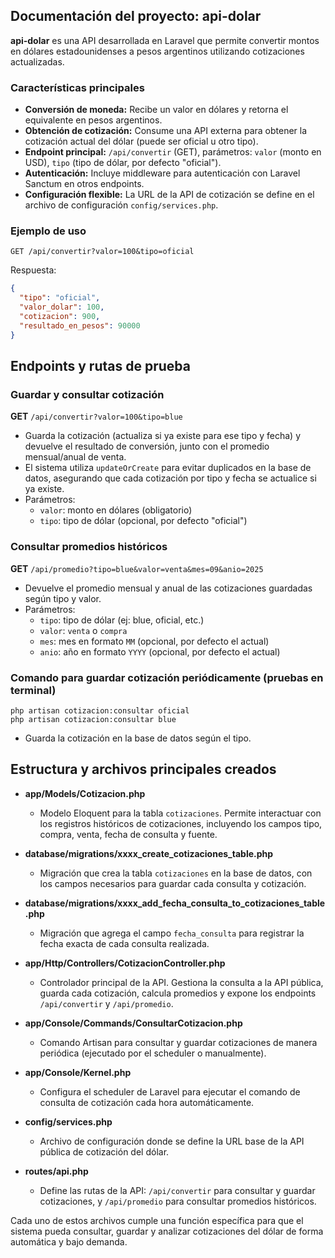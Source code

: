 ## Documentación del proyecto: api-dolar

**api-dolar** es una API desarrollada en Laravel que permite convertir montos en dólares estadounidenses a pesos argentinos utilizando cotizaciones actualizadas.

### Características principales
- **Conversión de moneda:** Recibe un valor en dólares y retorna el equivalente en pesos argentinos.
- **Obtención de cotización:** Consume una API externa para obtener la cotización actual del dólar (puede ser oficial u otro tipo).
- **Endpoint principal:** `/api/convertir` (GET), parámetros: `valor` (monto en USD), `tipo` (tipo de dólar, por defecto "oficial").
- **Autenticación:** Incluye middleware para autenticación con Laravel Sanctum en otros endpoints.
- **Configuración flexible:** La URL de la API de cotización se define en el archivo de configuración `config/services.php`.

### Ejemplo de uso
```http
GET /api/convertir?valor=100&tipo=oficial
```
Respuesta:
```json
{
  "tipo": "oficial",
  "valor_dolar": 100,
  "cotizacion": 900,
  "resultado_en_pesos": 90000
}
```

## Endpoints y rutas de prueba

### Guardar y consultar cotización

**GET** `/api/convertir?valor=100&tipo=blue`
- Guarda la cotización (actualiza si ya existe para ese tipo y fecha) y devuelve el resultado de conversión, junto con el promedio mensual/anual de venta.
- El sistema utiliza `updateOrCreate` para evitar duplicados en la base de datos, asegurando que cada cotización por tipo y fecha se actualice si ya existe.
- Parámetros:
  - `valor`: monto en dólares (obligatorio)
  - `tipo`: tipo de dólar (opcional, por defecto "oficial")

### Consultar promedios históricos

**GET** `/api/promedio?tipo=blue&valor=venta&mes=09&anio=2025`
- Devuelve el promedio mensual y anual de las cotizaciones guardadas según tipo y valor.
- Parámetros:
  - `tipo`: tipo de dólar (ej: blue, oficial, etc.)
  - `valor`: `venta` o `compra`
  - `mes`: mes en formato `MM` (opcional, por defecto el actual)
  - `anio`: año en formato `YYYY` (opcional, por defecto el actual)

### Comando para guardar cotización periódicamente (pruebas en terminal)

```
php artisan cotizacion:consultar oficial
php artisan cotizacion:consultar blue
```
- Guarda la cotización en la base de datos según el tipo.

## Estructura y archivos principales creados

- **app/Models/Cotizacion.php**
  - Modelo Eloquent para la tabla `cotizaciones`. Permite interactuar con los registros históricos de cotizaciones, incluyendo los campos tipo, compra, venta, fecha de consulta y fuente.

- **database/migrations/xxxx_create_cotizaciones_table.php**
  - Migración que crea la tabla `cotizaciones` en la base de datos, con los campos necesarios para guardar cada consulta y cotización.

- **database/migrations/xxxx_add_fecha_consulta_to_cotizaciones_table.php**
  - Migración que agrega el campo `fecha_consulta` para registrar la fecha exacta de cada consulta realizada.

- **app/Http/Controllers/CotizacionController.php**
  - Controlador principal de la API. Gestiona la consulta a la API pública, guarda cada cotización, calcula promedios y expone los endpoints `/api/convertir` y `/api/promedio`.

- **app/Console/Commands/ConsultarCotizacion.php**
  - Comando Artisan para consultar y guardar cotizaciones de manera periódica (ejecutado por el scheduler o manualmente).

- **app/Console/Kernel.php**
  - Configura el scheduler de Laravel para ejecutar el comando de consulta de cotización cada hora automáticamente.

- **config/services.php**
  - Archivo de configuración donde se define la URL base de la API pública de cotización del dólar.

- **routes/api.php**
  - Define las rutas de la API: `/api/convertir` para consultar y guardar cotizaciones, y `/api/promedio` para consultar promedios históricos.

Cada uno de estos archivos cumple una función específica para que el sistema pueda consultar, guardar y analizar cotizaciones del dólar de forma automática y bajo demanda.
